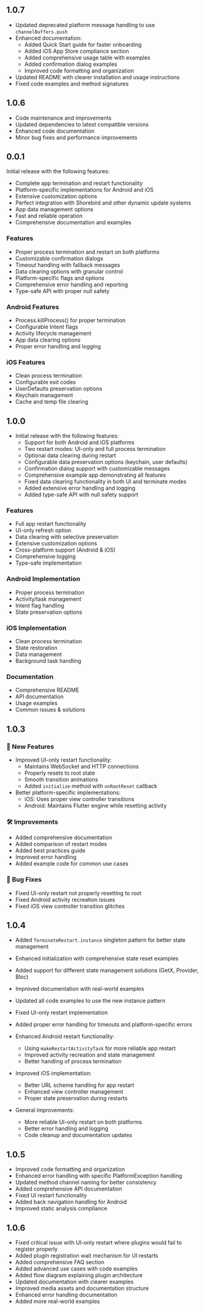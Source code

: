 ## 1.0.7

* Updated deprecated platform message handling to use `channelBuffers.push`
* Enhanced documentation:
  - Added Quick Start guide for faster onboarding
  - Added iOS App Store compliance section
  - Added comprehensive usage table with examples
  - Added confirmation dialog examples
  - Improved code formatting and organization
* Updated README with clearer installation and usage instructions
* Fixed code examples and method signatures

## 1.0.6

* Code maintenance and improvements
* Updated dependencies to latest compatible versions
* Enhanced code documentation
* Minor bug fixes and performance improvements

## 0.0.1

Initial release with the following features:

* Complete app termination and restart functionality
* Platform-specific implementations for Android and iOS
* Extensive customization options
* Perfect integration with Shorebird and other dynamic update systems
* App data management options
* Fast and reliable operation
* Comprehensive documentation and examples

### Features

* Proper process termination and restart on both platforms
* Customizable confirmation dialogs
* Timeout handling with fallback messages
* Data clearing options with granular control
* Platform-specific flags and options
* Comprehensive error handling and reporting
* Type-safe API with proper null safety

### Android Features

* Process.killProcess() for proper termination
* Configurable Intent flags
* Activity lifecycle management
* App data clearing options
* Proper error handling and logging

### iOS Features

* Clean process termination
* Configurable exit codes
* UserDefaults preservation options
* Keychain management
* Cache and temp file clearing

## 1.0.0

* Initial release with the following features:
  * Support for both Android and iOS platforms
  * Two restart modes: UI-only and full process termination
  * Optional data clearing during restart
  * Configurable data preservation options (keychain, user defaults)
  * Confirmation dialog support with customizable messages
  * Comprehensive example app demonstrating all features
  * Fixed data clearing functionality in both UI and terminate modes
  * Added extensive error handling and logging
  * Added type-safe API with null safety support

### Features
- Full app restart functionality
- UI-only refresh option
- Data clearing with selective preservation
- Extensive customization options
- Cross-platform support (Android & iOS)
- Comprehensive logging
- Type-safe implementation

### Android Implementation
- Proper process termination
- Activity/task management
- Intent flag handling
- State preservation options

### iOS Implementation
- Clean process termination
- State restoration
- Data management
- Background task handling

### Documentation
- Comprehensive README
- API documentation
- Usage examples
- Common issues & solutions

## 1.0.3

### 🚀 New Features
- Improved UI-only restart functionality:
  - Maintains WebSocket and HTTP connections
  - Properly resets to root state
  - Smooth transition animations
  - Added `initialize` method with `onRootReset` callback
- Better platform-specific implementations:
  - iOS: Uses proper view controller transitions
  - Android: Maintains Flutter engine while resetting activity

### 🛠️ Improvements
- Added comprehensive documentation
- Added comparison of restart modes
- Added best practices guide
- Improved error handling
- Added example code for common use cases

### 🐛 Bug Fixes
- Fixed UI-only restart not properly resetting to root
- Fixed Android activity recreation issues
- Fixed iOS view controller transition glitches

## 1.0.4

* Added `TerminateRestart.instance` singleton pattern for better state management
* Enhanced initialization with comprehensive state reset examples
* Added support for different state management solutions (GetX, Provider, Bloc)
* Improved documentation with real-world examples
* Updated all code examples to use the new instance pattern
* Fixed UI-only restart implementation
* Added proper error handling for timeouts and platform-specific errors

* Enhanced Android restart functionality:
  * Using `makeRestartActivityTask` for more reliable app restart
  * Improved activity recreation and state management
  * Better handling of process termination

* Improved iOS implementation:
  * Better URL scheme handling for app restart
  * Enhanced view controller management
  * Proper state preservation during restarts

* General improvements:
  * More reliable UI-only restart on both platforms
  * Better error handling and logging
  * Code cleanup and documentation updates

## 1.0.5

* Improved code formatting and organization
* Enhanced error handling with specific PlatformException handling
* Updated method channel naming for better consistency
* Added comprehensive API documentation
* Fixed UI restart functionality
* Added back navigation handling for Android
* Improved static analysis compliance

## 1.0.6

* Fixed critical issue with UI-only restart where plugins would fail to register properly
* Added plugin registration wait mechanism for UI restarts
* Added comprehensive FAQ section
* Added advanced use cases with code examples
* Added flow diagram explaining plugin architecture
* Updated documentation with clearer examples
* Improved media assets and documentation structure
* Enhanced error handling documentation
* Added more real-world examples
